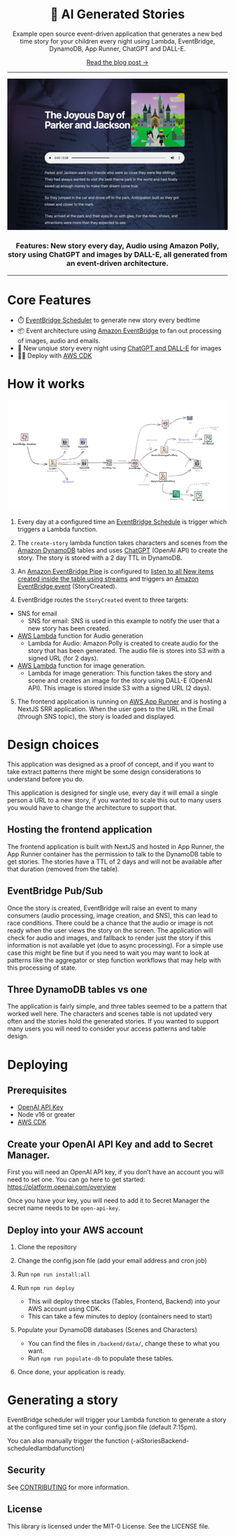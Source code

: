 <div align="center">

<h1>📖 AI Generated Stories</h1>
<p>Example open source event-driven application that generates a new bed time story for your children every night using Lambda, EventBridge, DynamoDB, App Runner, ChatGPT and DALL-E.</p>

<p><a href="https://aws-blogs-prod.amazon.com/compute/implementing-an-event-driven-serverless-story-generation-application-with-chatgpt-and-dall-e/">Read the blog post &rarr;</a></p>


<hr />

<img alt="header" src="./screenshot.png" />

  <h3>Features: New story every day, Audio using Amazon Polly, story using ChatGPT and images by DALL-E, all generated from an event-driven architecture.</h3>

</div>

<hr/>

# Core Features

- ⏱️ [EventBridge Scheduler](https://aws.amazon.com/blogs/compute/introducing-amazon-eventbridge-scheduler/) to generate new story every bedtime
- 📦 Event architecture using [Amazon EventBridge](https://aws.amazon.com/eventbridge/) to fan out processing of images, audio and emails.
- 🤖 New unqiue story every night using [ChatGPT and DALL-E](https://openai.com/blog/chatgpt) for images
- 🧑‍💻 Deploy with [AWS CDK](https://aws.amazon.com/cdk/)

# How it works

![Architecture diagram](./architecture.png)

1. Every day at a configured time an [EventBridge Schedule](https://aws.amazon.com/blogs/compute/introducing-amazon-eventbridge-scheduler/) is trigger which triggers a Lambda function.

2.	The `create-story` lambda function takes characters and scenes from the [Amazon DynamoDB](https://aws.amazon.com/dynamodb/) tables and uses [ChatGPT](https://openai.com/blog/chatgpt) (OpenAI API) to create the story. The story is stored with a 2 day TTL in DynamoDB.

3.	An [Amazon EventBridge Pipe](https://docs.aws.amazon.com/eventbridge/latest/userguide/eb-pipes.html) is configured to [listen to all New items created inside the table using streams](https://docs.aws.amazon.com/amazondynamodb/latest/developerguide/Streams.html#:~:text=A%20DynamoDB%20stream%20is%20an,data%20items%20in%20the%20table.) and triggers an [Amazon EventBridge event](https://aws.amazon.com/eventbridge/) (StoryCreated).

4.	EventBridge routes the `StoryCreated` event to three targets: 
  - SNS for email
      - SNS for email: SNS is used in this example to notify the user that a new story has been created.
  - [AWS Lambda](https://aws.amazon.com/lambda/) function for Audio generation 
    - Lambda for Audio: Amazon Polly is created to create audio for the story that has been generated. The audio file is stores into S3 with a signed URL (for 2 days).
  - [AWS Lambda](https://aws.amazon.com/lambda/) function for image generation.
    - Lambda for image generation: This function takes the story and scene and creates an image for the story using DALL-E (OpenAI API). This image is stored inside S3 with a signed URL (2 days).

5.	The frontend application is running on [AWS App Runner](https://aws.amazon.com/apprunner/) and is hosting a NextJS SRR application. When the user goes to the URL in the Email (through SNS topic), the story is loaded and displayed.

# Design choices

This application was designed as a proof of concept, and if you want to take extract patterns there might be some design considerations to understand before you do.

This application is designed for single use, every day it will email a single person a URL to a new story, if you wanted to scale this out to many users you would have to change the architecture to support that.

## Hosting the frontend application
The frontend application is built with NextJS and hosted in App Runner, the App Runner container has the permission to talk to the DynamoDB table to get stories. The stories have a TTL of 2 days and will not be available after that duration (removed from the table). 

## EventBridge Pub/Sub
Once the story is created, EventBridge will raise an event to many consumers (audio processing, image creation, and SNS), this can lead to race conditions. There could be a chance that the audio or image is not ready when the user views the story on the screen. The application will check for audio and images, and fallback to render just the story if this information is not available yet (due to async processing). For a simple use case this might be fine but if you need to wait you may want to look at patterns like the aggregator or step function workflows that may help with this processing of state.

## Three DynamoDB tables vs one
The application is fairly simple, and three tables seemed to be a pattern that worked well here. The characters and scenes table is not updated very often and the stories hold the generated stories. If you wanted to support many users you will need to consider your access patterns and table design.


# Deploying

## Prerequisites

-  [OpenAI API Key](https://platform.openai.com/overview)
- Node v16 or greater
- [AWS CDK](https://aws.amazon.com/cdk/)

## Create your OpenAI API Key and add to Secret Manager.

First you will need an OpenAI API key, if you don’t have an account you will need to set one. You can go here to get started: https://platform.openai.com/overview

Once you have your key, you will need to add it to Secret Manager the secret name needs to be `open-api-key`.

## Deploy into your AWS account

1.	Clone the repository

2.	Change the config.json file (add your email address and cron job)

3.	Run `npm run install:all`

4.	Run `npm run deploy`
    - This will deploy three stacks (Tables, Frontend, Backend) into your AWS account using CDK.
    - This can take a few minutes to deploy (containers need to start)

5. Populate your DynamoDB databases (Scenes and Characters)
    - You can find the files in `/backend/data/`, change these to what you want.
    - Run `npm run populate-db` to populate these tables.
    

5.	Once done, your application is ready.

# Generating a story

EventBridge scheduler will trigger your Lambda function to generate a story at the configured time set in your config.json file (default 7:15pm).

You can also manually trigger the function (<stage>-aiStoriesBackend-scheduledlambdafunction<id>)

## Security

See [CONTRIBUTING](CONTRIBUTING.md#security-issue-notifications) for more information.

## License

This library is licensed under the MIT-0 License. See the LICENSE file.
